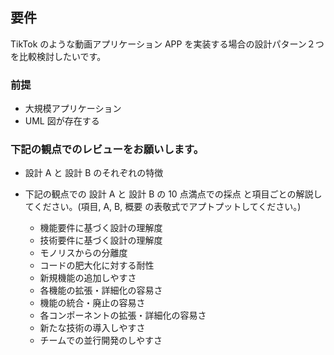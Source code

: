 ## 要件

TikTok のような動画アプリケーション APP を実装する場合の設計パターン２つを比較検討したいです。

### 前提

- 大規模アプリケーション
- UML 図が存在する

### 下記の観点でのレビューをお願いします。

- 設計 A と 設計 B のそれぞれの特徴
- 下記の観点での 設計 A と 設計 B の 10 点満点での採点 と項目ごとの解説してください。(項目, A, B, 概要 の表敬式でアプトプットしてください。)

  - 機能要件に基づく設計の理解度
  - 技術要件に基づく設計の理解度
  - モノリスからの分離度
  - コードの肥大化に対する耐性
  - 新規機能の追加しやすさ
  - 各機能の拡張・詳細化の容易さ
  - 機能の統合・廃止の容易さ
  - 各コンポーネントの拡張・詳細化の容易さ
  - 新たな技術の導入しやすさ
  - チームでの並行開発のしやすさ
